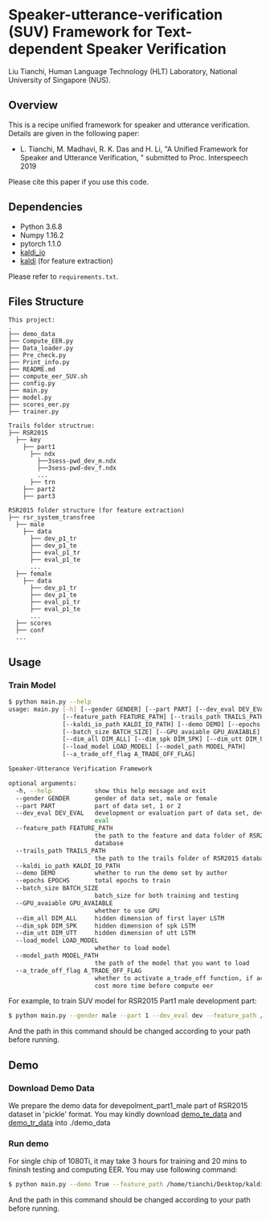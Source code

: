# Speaker-utterance-verification (SUV) Framework for Text-dependent Speaker Verification

Liu Tianchi, 
Human Language Technology (HLT) Laboratory,
National University of Singapore (NUS).

## Overview

This is a recipe unified framework for speaker and utterance verification.
Details are given in the following paper:

- L. Tianchi, M. Madhavi, R. K. Das and H. Li, "A Unified Framework for Speaker and Utterance Verification, " submitted to Proc. Interspeech 2019

Please cite this paper if you use this code.


## Dependencies

* Python 3.6.8
* Numpy 1.16.2
* pytorch 1.1.0
* [kaldi_io](https://github.com/vesis84/kaldi-io-for-python)
* [kaldi](https://github.com/kaldi-asr/kaldi) (for feature extraction)

Please refer to `requirements.txt`.

## Files Structure

```
This project:
.
├── demo_data
├── Compute_EER.py
├── Data_loader.py
├── Pre_check.py
├── Print_info.py
├── README.md
├── compute_eer_SUV.sh
├── config.py
├── main.py
├── model.py
├── scores_eer.py
├── trainer.py

Trails folder structrue:
├── RSR2015
  ├── key
    ├── part1
      ├── ndx
        ├──3sess-pwd_dev_m.ndx
        ├──3sess-pwd-dev_f.ndx
        ...
      ├── trn 
    ├── part2
    ├── part3
    
RSR2015 folder structure (for feature extraction)
├── rsr_system_transfree
  ├── male
    ├── data
      ├── dev_p1_tr
      ├── dev_p1_te
      ├── eval_p1_tr
      ├── eval_p1_te
      ...
  ├── female
    ├── data
      ├── dev_p1_tr
      ├── dev_p1_te
      ├── eval_p1_tr
      ├── eval_p1_te
      ...
  ├── scores
  ├── conf
  ...
```

## Usage

### Train Model

```bash
$ python main.py --help
usage: main.py [-h] [--gender GENDER] [--part PART] [--dev_eval DEV_EVAL]
               [--feature_path FEATURE_PATH] [--trails_path TRAILS_PATH]
               [--kaldi_io_path KALDI_IO_PATH] [--demo DEMO] [--epochs EPOCHS]
               [--batch_size BATCH_SIZE] [--GPU_avaiable GPU_AVAIABLE]
               [--dim_all DIM_ALL] [--dim_spk DIM_SPK] [--dim_utt DIM_UTT]
               [--load_model LOAD_MODEL] [--model_path MODEL_PATH]
               [--a_trade_off_flag A_TRADE_OFF_FLAG]

Speaker-Utterance Verification Framework

optional arguments:
  -h, --help            show this help message and exit
  --gender GENDER       gender of data set, male or female
  --part PART           part of data set, 1 or 2
  --dev_eval DEV_EVAL   development or evaluation part of data set, dev or
                        eval
  --feature_path FEATURE_PATH
                        the path to the feature and data folder of RSR2015
                        database
  --trails_path TRAILS_PATH
                        the path to the trails folder of RSR2015 database
  --kaldi_io_path KALDI_IO_PATH
  --demo DEMO           whether to run the demo set by author
  --epochs EPOCHS       total epochs to train
  --batch_size BATCH_SIZE
                        batch_size for both training and testing
  --GPU_avaiable GPU_AVAIABLE
                        whether to use GPU
  --dim_all DIM_ALL     hidden dimension of first layer LSTM
  --dim_spk DIM_SPK     hidden dimension of spk LSTM
  --dim_utt DIM_UTT     hidden dimension of utt LSTM
  --load_model LOAD_MODEL
                        whether to load model
  --model_path MODEL_PATH
                        the path of the model that you want to load
  --a_trade_off_flag A_TRADE_OFF_FLAG
                        whether to activate a_trade_off function, if activate, it may
                        cost more time before compute eer

```

For example, to train SUV model for RSR2015 Part1 male development part:
```bash
$ python main.py --gender male --part 1 --dev_eval dev --feature_path /home/tianchi/Desktop/kaldi/egs/rsr_system_transfree/ --trails_path /home/tianchi/database/RSR2015/key/
```
And the path in this command should be changed according to your path before running.

## Demo

### Download Demo Data

We prepare the demo data for devepolment_part1_male part of RSR2015 dataset in 'pickle' format. You may kindly download [demo_te_data](https://drive.google.com/file/d/1E_JuDCB1QDtY1wt7axfixl_tmWNU6ca7/view?usp=sharing) and [demo_tr_data](https://drive.google.com/file/d/1q6YuG-E-DvMrLvGxElWcStEPCYp0-HM2/view?usp=sharing) into ./demo_data 

### Run demo 

For single chip of 1080Ti, it may take 3 hours for training and 20 mins to fininsh testing and computing EER. You may use following command:

```bash
$ python main.py --demo True --feature_path /home/tianchi/Desktop/kaldi/egs/rsr_system_transfree/ --trails_path /home/tianchi/database/RSR2015/key/
```
And the path in this command should be changed according to your path before running.
